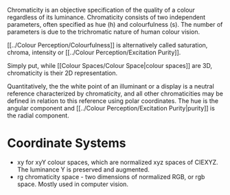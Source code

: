 Chromaticity is an objective specification of the quality of a colour regardless of its luminance. Chromaticity consists of two independent parameters, often specified as hue (h) and colourfulness (s). The number of parameters is due to the trichromatic nature of human colour vision.

[[../Colour Perception/Colourfulness]] is alternatively called saturation, chroma, intensity or [[../Colour Perception/Excitation Purity]].

Simply put, while [[Colour Spaces/Colour Space|colour spaces]] are 3D, chromaticity is their 2D representation.

Quantitatively, the the white point of an illuminant or a display is a neutral reference characterized by chromaticity, and all other chromaticities may be defined in relation to this reference using polar coordinates. The hue is the angular component and [[../Colour Perception/Excitation Purity|purity]] is the radial component.

# Coordinate Systems
- xy for xyY colour spaces, which are normalized xyz spaces of CIEXYZ. The luminance Y is preserved and augmented.
- rg chromaticity space - two dimensions of normalized RGB, or rgb space. Mostly used in computer vision.
